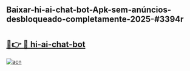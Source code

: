 ## Baixar-hi-ai-chat-bot-Apk-sem-anúncios-desbloqueado-completamente-2025-#3394r

# <h2><a href="https://ainizakaria.my?title=hi-ai-chat-bot&ref=20M">🔗👉 🔴 hi-ai-chat-bot</a></h2>

[![acn](https://github.com/user-attachments/assets/0f9c940e-d8b0-45ae-aac7-cd30a18b3e1c)](https://ainizakaria.my?title=hi-ai-chat-bot&ref=20M)

